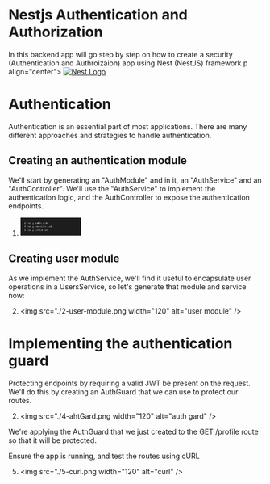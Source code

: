 # Nestjs Authentication and Authorization

In this backend app will go step by step on how to create a security (Authentication and Authroizaion) app using Nest (NestJS) framework
p align="center">
<a href="http://nestjs.com/" target="blank"><img src="https://nestjs.com/img/logo-small.svg" width="120" alt="Nest Logo" /></a>

</p>

# Authentication

Authentication is an essential part of most applications. There are many different approaches and strategies to handle authentication.

## Creating an authentication module

We'll start by generating an "AuthModule" and in it, an "AuthService" and an "AuthController". We'll use the "AuthService" to implement the authentication logic, and the AuthController to expose the authentication endpoints.

1.  <img src="./1-auth-module.png" width="120" alt="auth module" />

## Creating user module

As we implement the AuthService, we'll find it useful to encapsulate user operations in a UsersService, so let's generate that module and service now:

2.  <img src="./2-user-module.png width="120" alt="user module" />

# Implementing the authentication guard

Protecting endpoints by requiring a valid JWT be present on the request.
We'll do this by creating an AuthGuard that we can use to protect our routes.

2.  <img src="./4-ahtGard.png width="120" alt="auth gard" />

We're applying the AuthGuard that we just created to the GET /profile route so that it will be protected.

Ensure the app is running, and test the routes using cURL

5.  <img src="./5-curl.png width="120" alt="curl" />
